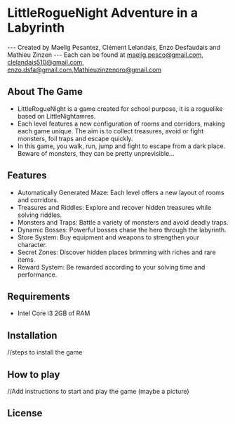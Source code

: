 # LittleRogueNight Adventure in a Labyrinth
--- Created by Maelig Pesantez, Clément Lelandais, Enzo Desfaudais and Mathieu Zinzen ---
Each can be found at maelig.pesco@gmail.com, clelandais510@gmail.com, enzo.dsfa@gmail.com,Mathieuzinzenpro@gmail.com

## About The Game 
* LittleRogueNight is a game created for school purpose, it is a roguelike based on LittleNightamres.
* Each level features a new configuration of rooms and corridors, making each game unique. The aim is to collect treasures, avoid or fight monsters, foil traps and escape quickly.
* In this game, you walk, run, jump and fight to escape from a dark place. Beware of monsters, they can be pretty unprevisible...

## Features

* Automatically Generated Maze: Each level offers a new layout of rooms and corridors.
* Treasures and Riddles: Explore and recover hidden treasures while solving riddles.
* Monsters and Traps: Battle a variety of monsters and avoid deadly traps.
* Dynamic Bosses: Powerful bosses chase the hero through the labyrinth.
* Store System: Buy equipment and weapons to strengthen your character.
* Secret Zones: Discover hidden places brimming with riches and rare items.
* Reward System: Be rewarded according to your solving time and performance.

## Requirements
* Intel Core i3 2GB of RAM 

## Installation
//steps to install the game

## How to play 
//Add instructions to start and play the game (maybe a picture) 

## License
